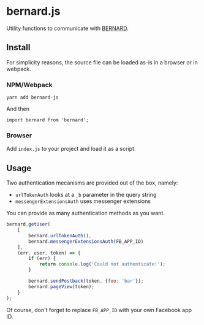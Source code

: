 bernard.js
==========

Utility functions to communicate with
[BERNARD](https://github.com/BernardFW/bernard).

## Install

For simplicity reasons, the source file can be loaded as-is in a browser
or in webpack.

### NPM/Webpack

```
yarn add bernard-js
```

And then

```
import bernard from 'bernard';
```

### Browser

Add `index.js` to your project and load it as a script.

## Usage

Two authentication mecanisms are provided out of the box, namely:

- `urlTokenAuth` looks at a `_b` parameter in the query string
- `messengerExtensionsAuth` uses messenger extensions

You can provide as many authentication methods as you want.

```javascript
bernard.getUser(
    [
        bernard.urlTokenAuth(),
        bernard.messengerExtensionsAuth(FB_APP_ID)
    ],
    (err, user, token) => {
        if (err) {
            return console.log('Could not authenticate!');
        }

        bernard.sendPostback(token, {foo: 'bar'});
        bernard.pageView(token);
    }
);
```

Of course, don't forget to replace `FB_APP_ID` with your own Facebook
app ID.
